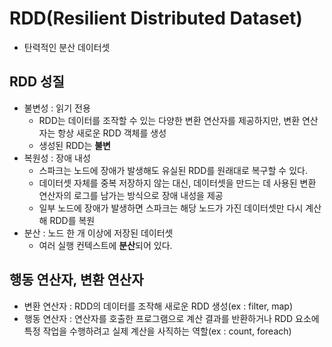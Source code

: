 # RDD(Resilient Distributed Dataset)
- 탄력적인 분산 데이터셋

## RDD 성질
- 불변성 : 읽기 전용
    - RDD는 데이터를 조작할 수 있는 다양한 변환 연산자를 제공하지만, 변환 연산자는 항상 새로운 RDD 객체를 생성
    - 생성된 RDD는 **불변**
- 복원성 : 장애 내성
    - 스파크는 노드에 장애가 발생해도 유실된 RDD를 원래대로 복구할 수 있다.
    - 데이터셋 자체를 중복 저장하지 않는 대신, 데이터셋을 만드는 데 사용된 변환 연산자의 로그를 남가는 방식으로 장애 내성을 제공
    - 일부 노드에 장애가 발생하면 스파크는 해당 노드가 가진 데이터셋만 다시 계산해 RDD를 복원
- 분산 : 노드 한 개 이상에 저장된 데이터셋
    - 여러 실행 컨텍스트에 **분산**되어 있다.

## 행동 연산자, 변환 연산자
- 변환 연산자 : RDD의 데이터를 조작해 새로운 RDD 생성(ex : filter, map)
- 행동 연산자 : 연산자를 호출한 프로그램으로 계산 결과를 반환하거나 RDD 요소에 특정 작업을 수행하려고 실제 계산을 사직하는 역할(ex : count, foreach)